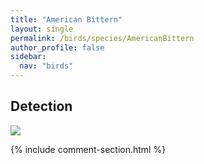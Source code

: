 ```yaml
---
title: "American Bittern"
layout: single
permalink: /birds/species/AmericanBittern
author_profile: false
sidebar:
  nav: "birds"
---
```


<h2>Detection</h2>

<img src="https://beallen.github.io/DevelopmentWebsite/assets/images/birds/AmericanBittern/det.jpg">

{% include comment-section.html %}
